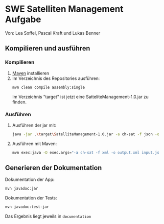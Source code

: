 # SWE Satelliten Management Aufgabe

Von: Lea Soffel, Pascal Kraft und Lukas Benner

## Kompilieren und ausführen

### Kompilieren
1. [Maven](https://maven.apache.org/download.cgi) installieren
2. Im Verzeichnis des Repositories ausführen:
    ```bash
    mvn clean compile assembly:single
    ```
   Im Verzeichnis "target" ist jetzt eine SatteliteManagement-1.0.jar zu finden.

### Ausführen
1. Ausführen der jar mit:
    ```bash
   java -jar .\target\SatelliteManagement-1.0.jar -a ch-sat -f json -o output.json input.json
    ```
2. Ausführen mit Maven:
   ```bash
   mvn exec:java -D exec.args="-a ch-sat -f xml -o output.xml input.json"
   ```
   
## Generieren der Dokumentation
Dokumentation der App:
```bash
mvn javadoc:jar
```

Dokumentation der Tests:
```bash
mvn javadoc:test-jar
```

Das Ergebnis liegt jeweils in `documentation`